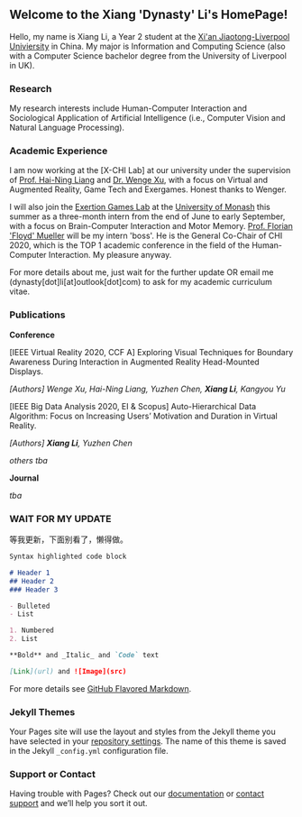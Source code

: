 ## Welcome to the Xiang 'Dynasty' Li's HomePage!

Hello, my name is Xiang Li, a Year 2 student at the [Xi'an Jiaotong-Liverpool Univiersity](https://www.xjtlu.edu.cn/) in China. My major is Information and Computing Science (also with a Computer Science bachelor degree from the University of Liverpool in UK).

### Research

My research interests include Human-Computer Interaction and Sociological Application of Artificial Intelligence (i.e., Computer Vision and Natural Language Processing).

### Academic Experience

I am now working at the [X-CHI Lab] at our university under the supervision of [Prof. Hai-Ning Liang](https://www.xjtlu.edu.cn/en/departments/academic-departments/computer-science-and-software-engineering/staff/hai-liang/) and [Dr. Wenge Xu](https://www.researchgate.net/profile/Wenge_Xu/), with a focus on Virtual and Augmented Reality, Game Tech and Exergames. Honest thanks to Wenger.

I will also join the [Exertion Games Lab](https://exertiongameslab.org/) at the [University of Monash](https://www.monash.edu/) this summer as a three-month intern from the end of June to early September, with a focus on Brain-Computer Interaction and Motor Memory. [Prof. Florian 'Floyd' Mueller](http://floydmueller.com/home/home.htm/) will be my intern 'boss'. He is the General Co-Chair of CHI 2020, which is the TOP 1 academic conference in the field of the Human-Computer Interaction. My pleasure anyway.

For more details about me, just wait for the further update OR email me (dynasty[dot]li[at]outlook[dot]com) to ask for my academic curriculum vitae.

### Publications

**Conference**

[IEEE Virtual Reality 2020, CCF A] Exploring Visual Techniques for Boundary Awareness During Interaction in Augmented Reality Head-Mounted Displays.

_[Authors] Wenge Xu, Hai-Ning Liang, Yuzhen Chen, **Xiang Li**, Kangyou Yu_

[IEEE Big Data Analysis 2020, EI & Scopus] Auto-Hierarchical Data Algorithm: Focus on Increasing Users’ Motivation and Duration in Virtual Reality.

_[Authors] **Xiang Li**, Yuzhen Chen_

_others tba_

**Journal**

_tba_

### WAIT FOR MY UPDATE

等我更新，下面别看了，懒得做。



```markdown
Syntax highlighted code block

# Header 1
## Header 2
### Header 3

- Bulleted
- List

1. Numbered
2. List

**Bold** and _Italic_ and `Code` text

[Link](url) and ![Image](src)
```

For more details see [GitHub Flavored Markdown](https://guides.github.com/features/mastering-markdown/).

### Jekyll Themes

Your Pages site will use the layout and styles from the Jekyll theme you have selected in your [repository settings](https://github.com/Dynasty-Li/Dynasty-Li.github.io/settings). The name of this theme is saved in the Jekyll `_config.yml` configuration file.

### Support or Contact

Having trouble with Pages? Check out our [documentation](https://help.github.com/categories/github-pages-basics/) or [contact support](https://github.com/contact) and we’ll help you sort it out.
